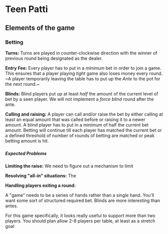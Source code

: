 # Teen Patti

## Elements of the game

### Betting

**Turns:** Turns are played in counter-clockwise direction with the winner of previous
round being designated as the dealer.

**Entry Fee:** Every player has to put in a *minimum* bet in order to join a game. This
ensures that a player playing *tight* game also loses money every round.
~A player temporarily leaving the table has to put up the *Ante* to the pot for the next
round.~

**Blinds:** Blind players put up at least *half* the amount of the current level of bet
by a seen player. We will not implement a *force blind* round after the ante.

**Calling and raising:** A player can call and/or raise the bet by either calling at
least an equal amount that was called before or raising it to a newer amount.
A blind player has to put in a minimum of half the current bet amount.
Betting will continue till each player has matched the current bet or a defined
threshold of number of rounds of betting are matched or peak betting amount is hit.

###


##### Expected Problems ######

**Limiting the raise:** We need to figure out a mechanism to limit

**Resolving "all-in" situations:** The

**Handling players exiting a round:**


A "game" needs to be a series of hands rather than a single hand.
You'll want some sort of structured required bet. Blinds are more interesting than antes.

For this game specifically, it looks really useful to support more than two players.
You should plan allow 2-8 players per table, at least as a stretch goal
